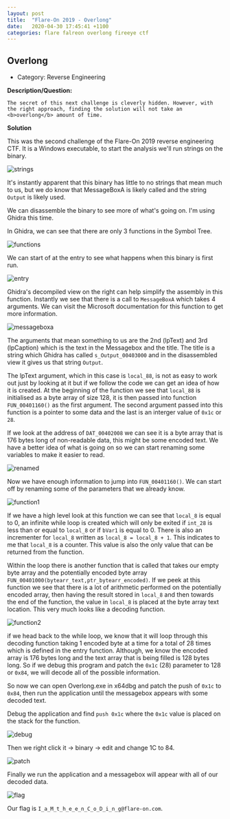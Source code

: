 ```yaml
---
layout: post
title:  "Flare-On 2019 - Overlong"
date:   2020-04-30 17:45:41 +1100
categories: flare falreon overlong fireeye ctf
---
```


## Overlong
- Category: Reverse Engineering

**Description/Question:**

```
The secret of this next challenge is cleverly hidden. However, with the right approach, finding the solution will not take an <b>overlong</b> amount of time.
```

**Solution**

This was the second challenge of the Flare-On 2019 reverse engineering CTF. It is a Windows executable, to start the analysis we'll run strings on the binary.

![strings](/assets/flareon/2019/overlong/strings.png)

It's instantly apparent that this binary has little to no strings that mean much to us, but we do know that MessageBoxA is likely called and the string `Output` is likely used.

We can disassemble the binary to see more of what's going on. I'm using Ghidra this time.

In Ghidra, we can see that there are only 3 functions in the Symbol Tree.

![functions](/assets/flareon/2019/overlong/functions.png)

We can start of at the entry to see what happens when this binary is first run.

![entry](/assets/flareon/2019/overlong/entry.png)

Ghidra's decompiled view on the right can help simplify the assembly in this function. Instantly we see that there is a call to `MessageBoxA` which takes 4 arguments.
We can visit the Microsoft documentation for this function to get more information.

![messageboxa](/assets/flareon/2019/overlong/messagebox.png)

The arguments that mean something to us are the 2nd (lpText) and 3rd (lpCaption) which is the text in the Messagebox and the title. The title is a string which Ghidra has called `s_Output_00403000` and in the disassembled view it gives us that string `Output`.

The lpText argument, which in this case is `local_88`, is not as easy to work out just by looking at it but if we follow the code we can get an idea of how it is created. At the beginning of the function we see that `local_88` is initialised as a byte array of size 128, it is then passed into function `FUN_00401160()` as the first argument. The second argument passed into this function is a pointer to some data and the last is an interger value of `0x1c` or `28`.

If we look at the address of `DAT_00402008` we can see it is a byte array that is 176 bytes long of non-readable data, this might be some encoded text. We have a better idea of what is going on so we can start renaming some variables to make it easier to read.

![renamed](/assets/flareon/2019/overlong/renamed.png)

Now we have enough information to jump into `FUN_00401160()`. We can start off by renaming some of the parameters that we already know.

![function1](/assets/flareon/2019/overlong/function1.png)

If we have a high level look at this function we can see that `local_8` is equal to 0, an infinite while loop is created which will only be exited if `int_28` is less than or equal to `local_8` or if `bVar1` is equal to 0. There is also an incrementer for `local_8` written as `local_8 = local_8 + 1`. This indicates to me that `local_8` is a counter. This value is also the only value that can be returned from the function.

Within the loop there is another function that is called that takes our empty byte array and the potentially encoded byte array `FUN_00401000(bytearr_text,ptr_bytearr_encoded)`. If we peek at this function we see that there is a lot of arithmetic performed on the potentially encoded array, then having the result stored in `local_8` and then towards the end of the function, the value in `local_8` is placed at the byte array text location. This very much looks like a decoding function.

![function2](/assets/flareon/2019/overlong/function2.png)

if we head back to the while loop, we know that it will loop through this decoding function taking 1 encoded byte at a time for a total of 28 times which is defined in the entry function. Although, we know the encoded array is 176 bytes long and the text array that is being filled is 128 bytes long. So if we debug this program and patch the `0x1c` (28) parameter to 128 or `0x84`, we will decode all of the possible information.

So now we can open Overlong.exe in x64dbg and patch the push of `0x1c` to `0x84`, then run the application until the messagebox appears with some decoded text.

Debug the application and find `push 0x1c` where the `0x1c` value is placed on the stack for the function.

![debug](/assets/flareon/2019/overlong/debug.png)

Then we right click it -> binary -> edit and change 1C to 84.

![patch](/assets/flareon/2019/overlong/patch.png)

Finally we run the application and a messagebox will appear with all of our decoded data.

![flag](/assets/flareon/2019/overlong/flag.png)

Our flag is `I_a_M_t_h_e_e_n_C_o_D_i_n_g@flare-on.com`.
